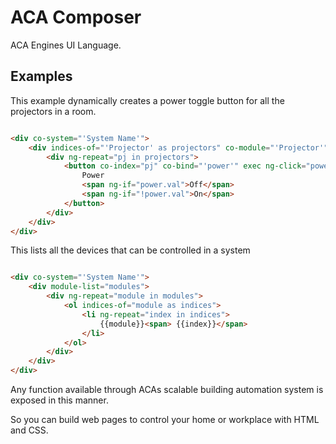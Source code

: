 ACA Composer
============

ACA Engines UI Language.


## Examples

This example dynamically creates a power toggle button for all the projectors in a room.

```html

<div co-system="'System Name'">
    <div indices-of="'Projector' as projectors" co-module="'Projector'">
        <div ng-repeat="pj in projectors">
            <button co-index="pj" co-bind="'power'" exec ng-click="power.val = !power.val">
                Power
                <span ng-if="power.val">Off</span>
                <span ng-if="!power.val">On</span>
            </button>
        </div>
    </div>
</div>

```

This lists all the devices that can be controlled in a system

```html

<div co-system="'System Name'">
    <div module-list="modules">
        <div ng-repeat="module in modules">
            <ol indices-of="module as indices">
                <li ng-repeat="index in indices">
                    {{module}}<span> {{index}}</span>
                </li>
            </ol>
        </div>
    </div>
</div>

```

Any function available through ACAs scalable building automation system is exposed in this manner.

So you can build web pages to control your home or workplace with HTML and CSS.
